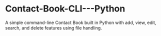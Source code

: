 # Contact-Book-CLI---Python
A simple command-line Contact Book built in Python with add, view, edit, search, and delete features using file handling.

